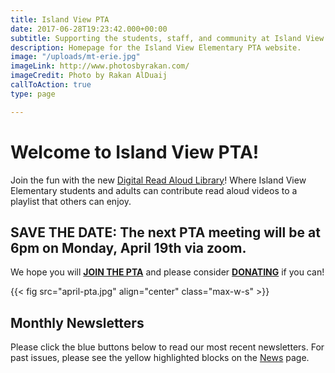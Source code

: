 ```yaml
---
title: Island View PTA
date: 2017-06-28T19:23:42.000+00:00
subtitle: Supporting the students, staff, and community at Island View Elementary.
description: Homepage for the Island View Elementary PTA website.
image: "/uploads/mt-erie.jpg"
imageLink: http://www.photosbyrakan.com/
imageCredit: Photo by Rakan AlDuaij
callToAction: true
type: page

---
```

# Welcome to Island View PTA!

Join the fun with the new [Digital Read Aloud Library](/digital-read-aloud)! Where Island View Elementary students and adults can contribute read aloud videos to a playlist that others can enjoy.

## SAVE THE DATE:  The next PTA meeting will be at 6pm on Monday, April 19th via zoom.

We hope you will [**JOIN THE PTA**](https://www.islandviewpta.org/membership) and please consider [**DONATING**](https://www.islandviewpta.org/donate) if you can!

{{< fig src="april-pta.jpg" align="center" class="max-w-s" >}}

## Monthly Newsletters

Please click the blue buttons below to read our most recent newsletters.
For past issues, please see the yellow highlighted blocks on the [News](/news) page.